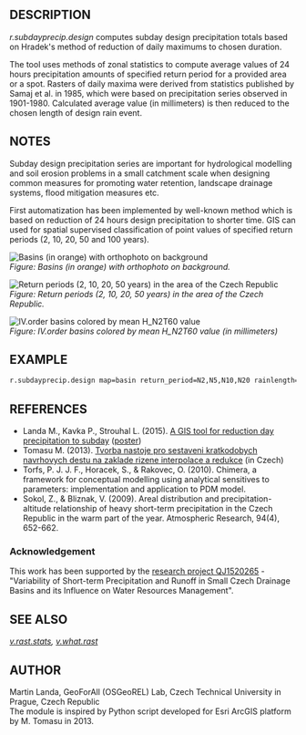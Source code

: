 ## DESCRIPTION

*r.subdayprecip.design* computes subday design precipitation totals
based on Hradek's method of reduction of daily maximums to chosen
duration.

The tool uses methods of zonal statistics to compute average values of
24 hours precipitation amounts of specified return period for a provided
area or a spot. Rasters of daily maxima were derived from statistics
published by Samaj et al. in 1985, which were based on precipitation
series observed in 1901-1980. Calculated average value (in millimeters)
is then reduced to the chosen length of design rain event.

## NOTES

Subday design precipitation series are important for hydrological
modelling and soil erosion problems in a small catchment scale when
designing common measures for promoting water retention, landscape
drainage systems, flood mitigation measures etc.

First automatization has been implemented by well-known method which is
based on reduction of 24 hours design precipitation to shorter time. GIS
can used for spatial supervised classification of point values of
specified return periods (2, 10, 20, 50 and 100 years).

![Basins (in orange) with orthophoto on background](r_subdayprecip_design_basin.png)  
*Figure: Basins (in orange) with orthophoto on background.*

![Return periods (2, 10, 20, 50 years) in the area of the Czech Republic](r_subdayprecip_design_h_rast.png)  
*Figure: Return periods (2, 10, 20, 50 years) in the area of the Czech Republic.*

![IV.order basins colored by mean H_N2T60 value](r_subdayprecip_design_result.png)  
*Figure: IV.order basins colored by mean H\_N2T60 value (in
millimeters)*

## EXAMPLE

```sh
r.subdayprecip.design map=basin return_period=N2,N5,N10,N20 rainlength=60
```

## REFERENCES

- Landa M., Kavka P., Strouhal L. (2015). [A GIS tool for reduction
    day precipitation to
    subday](https://web.archive.org/web/20170525233617/http://geomatica.como.polimi.it/workbooks/n12/)
    ([poster](https://www.geolab.polimi.it/wp-content/uploads/GW12_FOSS4G-eu15.pdf#page=743))
- Tomasu M. (2013). [Tvorba nastoje pro sestaveni kratkodobych
    navrhovych destu na zaklade rizene interpolace a
    redukce](https://geo.fsv.cvut.cz/proj/bp/2013/martin-tomasu-bp-2013.pdf)
    (in Czech)
- Torfs, P. J. J. F., Horacek, S., & Rakovec, O. (2010). Chimera, a
    framework for conceptual modelling using analytical sensitives to
    parameters: implementation and application to PDM model.
- Sokol, Z., & Bliznak, V. (2009). Areal distribution and
    precipitation-altitude relationship of heavy short-term
    precipitation in the Czech Republic in the warm part of the year.
    Atmospheric Research, 94(4), 652-662.

### Acknowledgement

This work has been supported by the [research project
QJ1520265](https://rain.fsv.cvut.cz) - "Variability of Short-term
Precipitation and Runoff in Small Czech Drainage Basins and its
Influence on Water Resources Management".

## SEE ALSO

*[v.rast.stats](https://grass.osgeo.org/grass-stable/manuals/v.rast.stats.html),
[v.what.rast](https://grass.osgeo.org/grass-stable/manuals/v.what.rast.html)*

## AUTHOR

Martin Landa, GeoForAll (OSGeoREL) Lab, Czech Technical University in
Prague, Czech Republic  
The module is inspired by Python script developed for Esri ArcGIS
platform by M. Tomasu in 2013.
